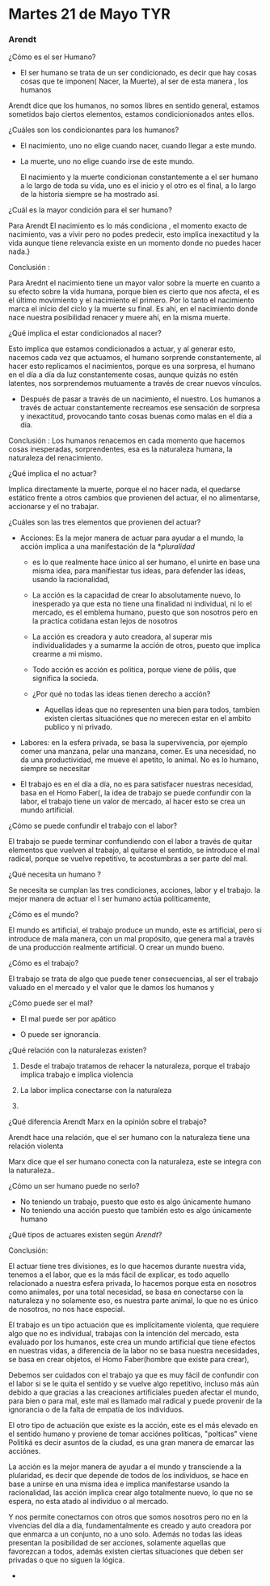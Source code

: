 # Martes 21 de Mayo TYR

### Arendt

¿Cómo es el ser Humano?

- El ser humano se trata de un ser condicionado, es decir que hay cosas cosas que te imponen( Nacer, la Muerte), al ser de esta manera , los humanos

Arendt dice que los humanos, no somos libres en sentido general, estamos sometidos bajo ciertos elementos, estamos condicionionados antes ellos.

¿Cuáles son los condicionantes para los humanos?

- El nacimiento, uno no elige cuando nacer, cuando llegar a este mundo.

- La muerte, uno no elige cuando irse de este mundo.
  
  El nacimiento y la muerte condicionan constantemente a  el ser humano a lo largo de toda su vida, uno es el inicio y el otro es el final, a lo largo de la historia siempre se ha mostrado así.

¿Cuál es la mayor condición para el ser humano?

Para Arendt El nacimiento es lo más  condiciona , el momento exacto de nacimiento, vas a vivir pero no podes predecir, esto implica inexactitud y la vida aunque tiene relevancia existe en un momento donde no puedes hacer nada.}

Conclusión :

Para Arednt el nacimiento tiene un mayor valor sobre la muerte en cuanto a su efecto sobre la vida humana, porque bien es cierto que nos afecta, el es el último movimiento y el nacimiento el primero. Por lo tanto el nacimiento marca el inicio del ciclo y la muerte su final.  Es ahí, en el nacimiento donde nace nuestra posibilidad renacer y muere ahí, en la misma muerte.

¿Qué implica el estar condicionados al nacer?

Esto implica que estamos condicionados a actuar, y al generar esto, nacemos cada vez que actuamos, el humano sorprende constantemente,  al hacer esto replicamos el nacimientos, porque es una sorpresa, el humano en el día a día da luz constantemente cosas, aunque quizás no estén latentes, nos sorprendemos mutuamente a través de crear nuevos vínculos.

- Después de pasar a través de un nacimiento,  el nuestro. Los humanos a través de actuar constantemente recreamos ese sensación de sorpresa y inexactitud, provocando tanto cosas buenas como malas en el día a día.

Conclusión : Los humanos  renacemos en cada momento que hacemos cosas inesperadas, sorprendentes, esa es la naturaleza humana, la naturaleza del renacimiento.

¿Qué implica el no actuar?

Implica directamente la muerte, porque el no hacer nada, el  quedarse estático frente a otros cambios que provienen del actuar, el no alimentarse, accionarse  y  el no trabajar.

¿Cuáles son las tres elementos que provienen del actuar?

- Acciones:  Es la mejor manera de actuar  para ayudar a el mundo, la acción implica a una manifestación de la **pluralidad*
  
  - es lo que realmente hace único al ser humano, el unirte en base una misma idea, para manifiestar tus ideas, para defender las ideas, usando la racionalidad,
  
  - La acción es la capacidad de crear lo absolutamente nuevo, lo inesperado ya que esta no tiene una finalidad ni individual, ni lo el mercado, es el emblema humano,  puesto que son nosotros pero en la practíca cotidana estan lejos de nosotros
  
  - La acción es creadora y auto creadora,  al superar mis individualidades   y a sumarme la acción de otros, puesto  que  implica crearme a mi mismo.
  
  - Todo acción es acción es politica, porque viene de pólis, que significa la socieda.
  
  - ¿Por qué no todas las ideas tienen derecho a acción?
    
    - Aquellas ideas que no representen una bien para todos,  tambíen existen ciertas situaciónes que no merecen estar en el ambito publico y ni privado.

- Labores: en la esfera privada, se basa la supervivencia,  por ejemplo comer una manzana, pelar una manzana, comer. Es una necesidad, no da una productividad, me mueve el apetito, lo animal. No es lo humano, siempre se necesitar

- El trabajo es en el día a día, no es para satisfacer nuestras necesidad, basa en el Homo Faber(, la idea de trabajo se puede confundir con la labor,  el trabajo tiene un valor de mercado, al hacer esto se crea un mundo artificial.

¿Cómo se puede confundir el trabajo con el labor?

El trabajo se puede terminar  confundiendo con el labor a través de quitar elementos que vuelven al trabajo, al quitarse el sentido, se introduce el mal radical, porque se vuelve repetitivo, te acostumbras a ser parte del mal.

¿Qué necesita un humano ?

Se necesita se cumplan las tres condiciones, acciones, labor  y el trabajo. la mejor manera de actuar el l ser humano actúa políticamente, 

¿Cómo es el mundo?

El mundo es artificial,  el trabajo produce un mundo, este es artificial, pero si introduce de mala manera, con un mal propósito, que genera mal a través de una producción realmente artificial. O crear un mundo bueno.

¿Cómo  es el trabajo? 

El trabajo se trata de algo que puede tener consecuencias,  al ser el trabajo valuado en el mercado y el valor que le damos los humanos y 

¿Cómo puede ser el mal?

- El mal puede ser por apático

- O puede ser ignorancia.

¿Qué relación con la naturalezas existen?

1. Desde el trabajo tratamos de rehacer la naturaleza,  porque el trabajo implica trabajo e implica violencia

2. La labor implica  conectarse con la naturaleza

3. 

¿Qué diferencia Arendt Marx en la opinión sobre el trabajo?

Arendt hace una relación, que el ser humano con la naturaleza tiene una relación violenta

Marx dice que el ser humano conecta con la naturaleza, este se integra con la naturaleza..

¿Cómo un ser humano puede no serlo?

- No teniendo un trabajo, puesto que esto es algo únicamente humano
- No teniendo una acción puesto que también esto es algo únicamente humano

¿Qué tipos de actuares existen según *Arendt*?

Conclusión:

El actuar tiene tres divisiones, es lo que hacemos durante nuestra vida, tenemos a el labor, que es la más fácil de explicar, es todo aquello relacionado a nuestra esfera privada, lo hacemos porque esta en nosotros como animales, por una total necesidad, se basa en conectarse con la naturaleza y no solamente eso, es nuestra parte animal, lo que no es único de nosotros, no nos hace especial.

El trabajo es un tipo actuación que es implícitamente violenta,  que requiere algo que no es individual, trabajas con la intención del mercado, esta evaluado por los humanos, este crea un mundo artificial que tiene efectos en nuestras vidas, a diferencia de la labor no se basa nuestra necesidades, se basa en crear objetos, el Homo Faber(hombre que existe para crear), 

Debemos ser cuidados con el trabajo ya que es muy fácil de confundir con el labor si se le quita el sentido y se vuelve algo repetitivo, incluso más aún debido a que gracias a las creaciones artificiales pueden afectar el mundo, para bien o para mal, este mal es llamado mal radical y puede provenir de la ignorancia o de la falta de empatía de los individuos.

El otro tipo de actuación que existe es la acción, este es el más elevado en el sentido humano y proviene de tomar acciónes políticas, "polticas" viene Politiká es decir asuntos de la ciudad, es una gran manera de emarcar las acciónes.

La acción es la mejor manera de ayudar a el mundo y transciende a la plularidad, es decir que depende de todos de los individuos,  se hace en base a unirse en una misma idea e implica manifestarse usando la racionalidad, las acción implica crear algo totalmente nuevo, lo que no se espera, no esta atado al individuo o al mercado. 

Y nos permite conectarnos con otros que somos nosotros pero no en la vivencias del día a día, fundamentalmente es creado y auto creadora por que enmarca a un conjunto, no a uno solo.  Además no todas las ideas presentan la posibilidad de ser acciones, solamente aquellas que favorezcan a  todos, además existen ciertas situaciones que deben ser privadas o que no siguen la lógica.

- 
